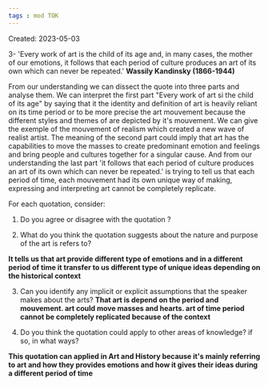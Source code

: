 ```yaml
---
tags : mod TOK
---
```

Created: 2023-05-03 

3- 'Every work of art is the child of its age and, in many cases, the mother of our emotions, it follows that each period of culture produces an art of its own which can never be repeated.' **Wassily Kandinsky (1866-1944)**


From our understanding we can dissect the quote into three parts and analyse them. We can interpret the first part "Every work of art si the child of its age" by saying that it the identity and definition of art is heavily reliant on its time period or to be more precise the art mouvement because the different styles and themes of are depicted by it's mouvement. We can give the exemple of the mouvement of realism which created a new wave of realist artist. The meaning of the second part  could imply that art has the capabilities to move the masses to create predominant emotion and feelings and bring people and cultures together for a singular cause. And from our understanding the last part 'it follows that each period of culture produces an art of its own which can never be repeated.' is trying to tell us that each period of time, each mouvement had its own unique way of making, expressing and interpreting art cannot be completely replicate.


For each quotation, consider:
1. Do you agree or disagree with the quotation ? 


2. What do you think the quotation suggests about the nature and purpose of the art is refers to?

**It tells us that art provide different type of emotions and in a different period of time it transfer to us different type of unique ideas depending on the historical context**

3. Can you identify any implicit or explicit assumptions that the speaker makes about the arts?
**That art is depend on the period and mouvement. art could move masses and hearts. art of time period cannot be completely replicated because of the context**


4. Do you think the quotation could apply to other areas of knowledge? if so, in what ways?

**This quotation can applied in Art and History because it's mainly referring to art and how they provides emotions and how it gives their ideas during a different period of time**